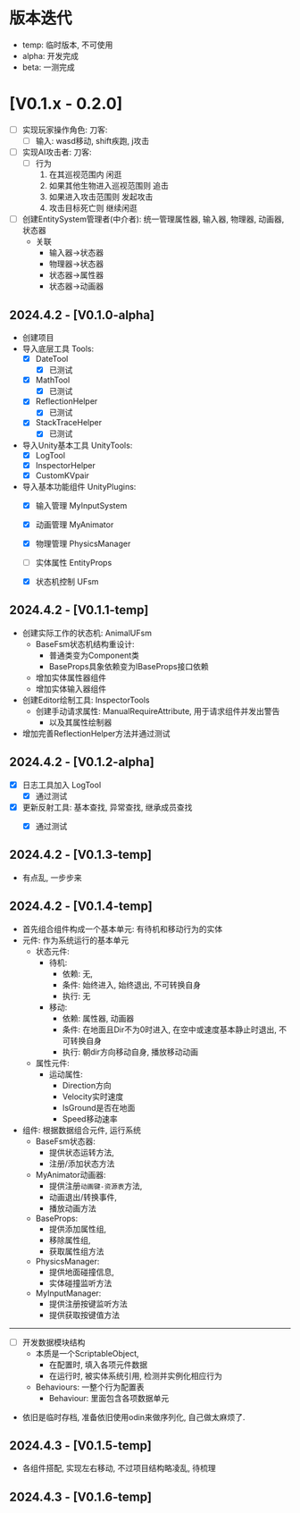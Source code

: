 # 版本迭代
- temp: 临时版本, 不可使用
- alpha: 开发完成
- beta: 一测完成



# [V0.1.x - 0.2.0]
- [ ] 实现玩家操作角色: 刀客: 
  - [ ] 输入: wasd移动, shift疾跑, j攻击 
- [ ] 实现AI攻击者: 刀客:
  - [ ] 行为
    1. 在其巡视范围内 闲逛
    2. 如果其他生物进入巡视范围则 追击
    3. 如果进入攻击范围则 发起攻击
    4. 攻击目标死亡则 继续闲逛
- [ ] 创建EntitySystem管理者(中介者): 统一管理属性器, 输入器, 物理器, 动画器, 状态器
  - 关联
    - 输入器->状态器
    - 物理器->状态器
    - 状态器->属性器
    - 状态器->动画器



## 2024.4.2 - [V0.1.0-alpha]
- 创建项目
- 导入底层工具 Tools: 
  - [x] DateTool
    - [x] 已测试
  - [x] MathTool
    - [x] 已测试
  - [x] ReflectionHelper
    - [x] 已测试
  - [x] StackTraceHelper
    - [x] 已测试
- 导入Unity基本工具 UnityTools: 
    - [x] LogTool
    - [x] InspectorHelper
    - [x] CustomKVpair
- 导入基本功能组件 UnityPlugins: 
    - [x] 输入管理 MyInputSystem
    - [x] 动画管理 MyAnimator
    - [x] 物理管理 PhysicsManager
    - [ ] 实体属性 EntityProps
    - [x] 状态机控制 UFsm


## 2024.4.2 - [V0.1.1-temp]
- 创建实际工作的状态机: AnimalUFsm
  - BaseFsm状态机结构重设计: 
    - 普通类变为Component类
    - BaseProps具象依赖变为IBaseProps接口依赖
  - 增加实体属性器组件
  - 增加实体输入器组件
- 创建Editor绘制工具: InspectorTools
  - 创建手动请求属性: ManualRequireAttribute, 用于请求组件并发出警告
    - 以及其属性绘制器
- 增加完善ReflectionHelper方法并通过测试


## 2024.4.2 - [V0.1.2-alpha]
- [x] 日志工具加入 LogTool
  - [x] 通过测试
- [x] 更新反射工具: 基本查找, 异常查找, 继承成员查找
  - [x] 通过测试


## 2024.4.2 - [V0.1.3-temp]
- 有点乱, 一步步来


## 2024.4.2 - [V0.1.4-temp]
- 首先组合组件构成一个基本单元: 有待机和移动行为的实体
- 元件: 作为系统运行的基本单元
  - 状态元件: 
    - 待机: 
      - 依赖: 无, 
      - 条件: 始终进入, 始终退出, 不可转换自身
      - 执行: 无
    - 移动: 
      - 依赖: 属性器, 动画器
      - 条件: 在地面且Dir不为0时进入, 在空中或速度基本静止时退出, 不可转换自身
      - 执行: 朝dir方向移动自身, 播放移动动画
  - 属性元件: 
    - 运动属性: 
      - Direction方向
      - Velocity实时速度
      - IsGround是否在地面
      - Speed移动速率
- 组件: 根据数据组合元件, 运行系统
  - BaseFsm状态器: 
    - 提供状态运转方法, 
    - 注册/添加状态方法
  - MyAnimator动画器: 
    - 提供注册`动画键-资源表`方法, 
    - 动画退出/转换事件, 
    - 播放动画方法
  - BaseProps: 
    - 提供添加属性组, 
    - 移除属性组, 
    - 获取属性组方法
  - PhysicsManager: 
    - 提供地面碰撞信息, 
    - 实体碰撞监听方法
  - MyInputManager: 
    - 提供注册按键监听方法
    - 提供获取按键值方法
---
- [ ] 开发数据模块结构
  - 本质是一个ScriptableObject, 
    - 在配置时, 填入各项元件数据
    - 在运行时, 被实体系统引用, 检测并实例化相应行为
  - Behaviours: 一整个行为配置表 
    - Behaviour: 里面包含各项数据单元
- 依旧是临时存档, 准备依旧使用odin来做序列化, 自己做太麻烦了.


## 2024.4.3 - [V0.1.5-temp]
- 各组件搭配, 实现左右移动, 不过项目结构略凌乱, 待梳理

## 2024.4.3 - [V0.1.6-temp]
